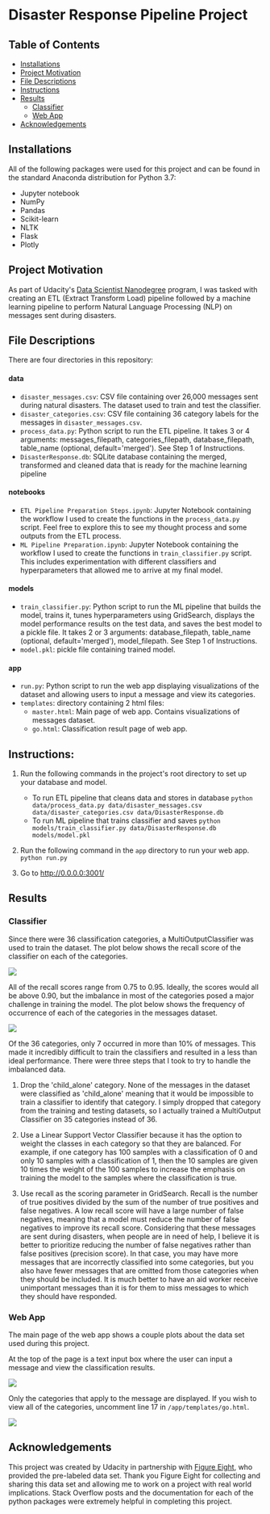 # Disaster Response Pipeline Project

## Table of Contents
* [Installations](#installations)
* [Project Motivation](#project-motivation)
* [File Descriptions](#file-descriptions)
* [Instructions](#instructions)
* [Results](#results)
  - [Classifier](#classifier)
  - [Web App](#web-app)
* [Acknowledgements](#acknowledgements)

## Installations
All of the following packages were used for this project and can be found in the standard Anaconda distribution for Python 3.7:
* Jupyter notebook
* NumPy
* Pandas
* Scikit-learn
* NLTK
* Flask
* Plotly

## Project Motivation
As part of Udacity's [Data Scientist Nanodegree](https://www.udacity.com/school-of-data-science) program, I was tasked with creating an ETL (Extract Transform Load) pipeline followed by a machine learning pipeline to perform Natural Language Processing (NLP) on messages sent during disasters.

## File Descriptions
There are four directories in this repository:
#### data
* `disaster_messages.csv`: CSV file containing over 26,000 messages sent during natural disasters.  The dataset used to train and test the classifier.
* `disaster_categories.csv`: CSV file containing 36 category labels for the messages in `disaster_messages.csv`.
* `process_data.py`: Python script to run the ETL pipeline.  It takes 3 or 4 arguments: messages_filepath, categories_filepath, database_filepath, table_name (optional, default='merged').  See Step 1 of Instructions.
* `DisasterResponse.db`: SQLite database containing the merged, transformed and cleaned data that is ready for the machine learning pipeline

#### notebooks
* `ETL Pipeline Preparation Steps.ipynb`: Jupyter Notebook containing the workflow I used to create the functions in the `process_data.py` script.  Feel free to explore this to see my thought process and some outputs from the ETL process.
* `ML Pipeline Preparation.ipynb`: Jupyter Notebook containing the workflow I used to create the functions in `train_classifier.py` script.  This includes experimentation with different classifiers and hyperparameters that allowed me to arrive at my final model.

#### models
* `train_classifier.py`: Python script to run the ML pipeline that builds the model, trains it, tunes hyperparameters using GridSearch, displays the model performance results on the test data, and saves the best model to a pickle file.  It takes 2 or 3 arguments:
database_filepath, table_name (optional, default='merged'), model_filepath.  See Step 1 of Instructions.
* `model.pkl`: pickle file containing trained model.

#### app
* `run.py`: Python script to run the web app displaying visualizations of the dataset and allowing users to input a message and view its categories.
* `templates`: directory containing 2 html files:
  -  `master.html`: Main page of web app. Contains visualizations of messages dataset.
  -  `go.html`: Classification result page of web app.

## Instructions:
1. Run the following commands in the project's root directory to set up your database and model.

    - To run ETL pipeline that cleans data and stores in database
        `python data/process_data.py data/disaster_messages.csv data/disaster_categories.csv data/DisasterResponse.db`
    - To run ML pipeline that trains classifier and saves
        `python models/train_classifier.py data/DisasterResponse.db models/model.pkl`


2. Run the following command in the `app` directory to run your web app.
    `python run.py`

3. Go to http://0.0.0.0:3001/

## Results
### Classifier
Since there were 36 classification categories, a MultiOutputClassifier was used to train the dataset.  The plot below shows the recall score of the classifier on each of the categories.

![](https://github.com/blowe615/disaster_response_pipelines/blob/master/model_performance.png)

All of the recall scores range from 0.75 to 0.95.  Ideally, the scores would all be above 0.90, but the imbalance in most of the categories posed a major challenge in training the model.  The plot below shows the frequency of occurrence of each of the categories in the messages dataset.  

![](https://github.com/blowe615/disaster_response_pipelines/blob/master/category_freqs.png)

Of the 36 categories, only 7 occurred in more than 10% of messages.  This made it incredibly difficult to train the classifiers and resulted in a less than ideal performance.  There were three steps that I took to try to handle the imbalanced data.

1. Drop the 'child_alone' category.  None of the messages in the dataset were classified as 'child_alone' meaning that it would be impossible to train a classifier to identify that category.  I simply dropped that category from the training and testing datasets, so I actually trained a MultiOutput Classifier on 35 categories instead of 36.

2. Use a Linear Support Vector Classifier because it has the option to weight the classes in each category so that they are balanced.  For example, if one category has 100 samples with a classification of 0 and only 10 samples with a classification of 1, then the 10 samples are given 10 times the weight of the 100 samples to increase the emphasis on training the model to the samples where the classification is true.

3. Use recall as the scoring parameter in GridSearch.  Recall is the number of true positives divided by the sum of the number of true positives and false negatives.  A low recall score will have a large number of false negatives, meaning that a model must reduce the number of false negatives to improve its recall score.  Considering that these messages are sent during disasters, when people are in need of help, I believe it is better to prioritize reducing the number of false negatives rather than false positives (precision score).  In that case, you may have more messages that are incorrectly classified into some categories, but you also have fewer messages that are omitted from those categories when they should be included.  It is much better to have an aid worker receive unimportant messages than it is for them to miss messages to which they should have responded.

### Web App
The main page of the web app shows a couple plots about the data set used during this project.

At the top of the page is a text input box where the user can input a message and view the classification results.

![](https://github.com/blowe615/disaster_response_pipelines/blob/master/message_results_filtered.png)

Only the categories that apply to the message are displayed.  If you wish to view all of the categories, uncomment line 17 in `/app/templates/go.html`.

![](https://github.com/blowe615/disaster_response_pipelines/blob/master/message_results_unfiltered.png)

## Acknowledgements
This project was created by Udacity in partnership with [Figure Eight](https://www.figure-eight.com/), who provided the pre-labeled data set.  Thank you Figure Eight for collecting and sharing this data set and allowing me to work on a project with real world implications.  Stack Overflow posts and the documentation for each of the python packages were extremely helpful in completing this project.
